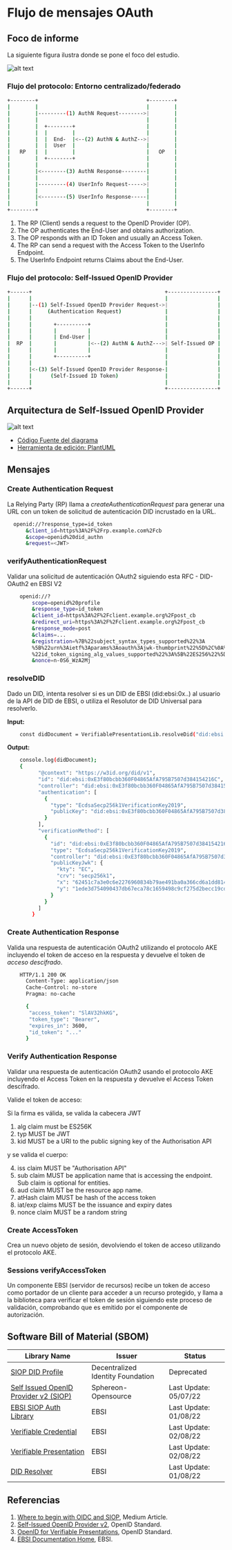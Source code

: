 # Flujo de mensajes OAuth

## Foco de informe

La siguiente figura ilustra donde se pone el foco del estudio.

   ![alt text](./img/focus.png "Focus")

### Flujo del protocolo: Entorno centralizado/federado

```bash
+--------+                                   +--------+
|        |                                   |        |
|        |---------(1) AuthN Request-------->|        |
|        |                                   |        |
|        |  +--------+                       |        |
|        |  |        |                       |        |
|        |  |  End-  |<--(2) AuthN & AuthZ-->|        |
|        |  |  User  |                       |        |
|   RP   |  |        |                       |   OP   |
|        |  +--------+                       |        |
|        |                                   |        |
|        |<--------(3) AuthN Response--------|        |
|        |                                   |        |
|        |---------(4) UserInfo Request----->|        |
|        |                                   |        |
|        |<--------(5) UserInfo Response-----|        |
|        |                                   |        |
+--------+                                   +--------+
```

1. The RP (Client) sends a request to the OpenID Provider (OP).
2. The OP authenticates the End-User and obtains authorization.
3. The OP responds with an ID Token and usually an Access Token.
4. The RP can send a request with the Access Token to the UserInfo Endpoint.
5. The UserInfo Endpoint returns Claims about the End-User.

### Flujo del protocolo: Self-Issued OpenID Provider

```bash
+------+                                           +----------------+
|      |                                           |                |
|      |--(1) Self-Issued OpenID Provider Request->|                |
|      |     (Authentication Request)              |                |
|      |                                           |                |
|      |       +----------+                        |                |
|      |       |          |                        |                |
|      |       | End-User |                        |                |
|  RP  |       |          |<--(2) AuthN & AuthZ--->| Self-Issued OP |
|      |       |          |                        |                |
|      |       +----------+                        |                |
|      |                                           |                |
|      |<-(3) Self-Issued OpenID Provider Response-|                |
|      |      (Self-Issued ID Token)               |                |
|      |                                           |                |
+------+                                           +----------------+
```

## Arquitectura de Self-Issued OpenID Provider

   ![alt text](./img/did-oidc_siop_v2.png "Focus")

- [Código Fuente del diagrama](./img/DID-OIDC_SIOP_sequence_diagram.txt)
- [Herramienta de edición: PlantUML](https://plantuml.com/)

## Mensajes

### Create Authentication Request

La Relying Party (RP) llama a *createAuthenticationRequest* para generar una URL con un token de solicitud de autenticación DID incrustado en la URL.

```bash
  openid://?response_type=id_token
      &client_id=https%3A%2F%2Frp.example.com%2Fcb
      &scope=openid%20did_authn
      &request=<JWT>
```

### verifyAuthenticationRequest

Validar una solicitud de autenticación OAuth2 siguiendo esta RFC - DID-OAuth2 en EBSI V2

```bash
    openid://?
        scope=openid%20profile
        &response_type=id_token
        &client_id=https%3A%2F%2Fclient.example.org%2Fpost_cb
        &redirect_uri=https%3A%2F%2Fclient.example.org%2Fpost_cb
        &response_mode=post
        &claims=...
        &registration=%7B%22subject_syntax_types_supported%22%3A
        %5B%22urn%3Aietf%3Aparams%3Aoauth%3Ajwk-thumbprint%22%5D%2C%0A%20%20%20%20
        %22id_token_signing_alg_values_supported%22%3A%5B%22ES256%22%5D%7D
        &nonce=n-0S6_WzA2Mj
```

### resolveDID

Dado un DID, intenta resolver si es un DID de EBSI (did:ebsi:0x..) al usuario de la API de DID de EBSI, o utiliza el Resolutor de DID Universal para resolverlo.

**Input:**

```bash
    const didDocument = VerifiablePresentationLib.resolveDid("did:ebsi:0xE3f80bcbb360F04865AfA795B7507d384154216C");
```

**Output:**

```bash
    console.log(didDocument);
    {
          "@context": "https://w3id.org/did/v1",
          "id": "did:ebsi:0xE3f80bcbb360F04865AfA795B7507d384154216C",
          "controller": "did:ebsi:0xE3f80bcbb360F04865AfA795B7507d384154216C",
          "authentication": [
            {
              "type": "EcdsaSecp256k1VerificationKey2019",
              "publicKey": "did:ebsi:0xE3f80bcbb360F04865AfA795B7507d384154216C#key-1"
            }
          ],
          "verificationMethod": [
            {
              "id": "did:ebsi:0xE3f80bcbb360F04865AfA795B7507d384154216C#key-1",
              "type": "EcdsaSecp256k1VerificationKey2019",
              "controller": "did:ebsi:0xE3f80bcbb360F04865AfA795B7507d384154216C",
              "publicKeyJwk": {
                "kty": "EC",
                "crv": "secp256k1",
                "x": "62451c7a3e0c6e2276960834b79ae491ba0a366cd6a1dd814571212ffaeaaf5a",
                "y": "1ede3d754090437db67eca78c1659498c9cf275d2becc19cdc8f1ef76b9d8159"
              }
            }
          ]
        }
```

### Create Authentication Response

Valida una respuesta de autenticación OAuth2 utilizando el protocolo AKE incluyendo el token de acceso en la respuesta y devuelve el token de *acceso descifrado*.

```bash
    HTTP/1.1 200 OK
      Content-Type: application/json
      Cache-Control: no-store
      Pragma: no-cache

      {
       "access_token": "SlAV32hkKG",
       "token_type": "Bearer",
       "expires_in": 3600,
       "id_token": "..."
      }
```

### Verify Authentication Response

Validar una respuesta de autenticación OAuth2 usando el protocolo AKE incluyendo el Access Token en la respuesta y devuelve el Access Token descifrado.

Valide el token de acceso:

Si la firma es válida, se valida la cabecera JWT

1. alg claim must be ES256K
2. typ MUST be JWT
3. kid MUST be a URI to the public signing key of the Authorisation API

y se valida el cuerpo:

4. iss claim MUST be "Authorisation API"
5. sub claim MUST be application name that is accessing the endpoint. Sub claim is optional for entities.
6. aud claim MUST be the resource app name.
7. atHash claim MUST be hash of the access token
8. iat/exp claims MUST be the issuance and expiry dates
9.  nonce claim MUST be a random string


### Create AccessToken

Crea un nuevo objeto de sesión, devolviendo el token de acceso utilizando el protocolo AKE.


### Sessions verifyAccessToken

Un componente EBSI (servidor de recursos) recibe un token de acceso como portador de un cliente para acceder a un recurso protegido, y llama a la biblioteca para verificar el token de sesión siguiendo este proceso de validación, comprobando que es emitido por el componente de autorización.

## Software Bill of Material (SBOM)

| Library Name          |        Issuer                    |   Status              |
|-----------------------|----------------------------------|-----------------------|
|[SIOP DID Profile](https://github.com/decentralized-identity/did-siop) | Decentralized Identity Foundation | Deprecated            |
|[Self Issued OpenID Provider v2 (SIOP)](https://github.com/Sphereon-Opensource/did-auth-siop)| Sphereon-Opensource| Last Update: 05/07/22 |
|[EBSI SIOP Auth Library](https://www.npmjs.com/package/@cef-ebsi/siop-auth)| EBSI                              | Last Update: 01/08/22 |
|[Verifiable Credential](https://www.npmjs.com/package/@cef-ebsi/verifiable-credential)| EBSI                              | Last Update: 02/08/22 |
|[Verifiable Presentation](https://www.npmjs.com/package/@cef-ebsi/verifiable-presentation)| EBSI                              | Last Update: 02/08/22 |
|[DID Resolver](https://www.npmjs.com/package/@cef-ebsi/ebsi-did-resolver)           | EBSI                              | Last Update: 01/08/22 |

## Referencias

1. [Where to begin with OIDC and SIOP](https://medium.com/decentralized-identity/where-to-begin-with-oidc-and-siop-7dd186c89796), Medium Article.
2. [Self-Issued OpenID Provider v2](https://openid.net/specs/openid-connect-self-issued-v2-1_0.html), OpenID Standard.
3. [OpenID for Verifiable Presentations](https://openid.net/specs/openid-4-verifiable-presentations-1_0.html), OpenID Standard.
4. [EBSI Documentation Home](https://ec.europa.eu/digital-building-blocks/wikis/display/EBSIDOC), EBSI.